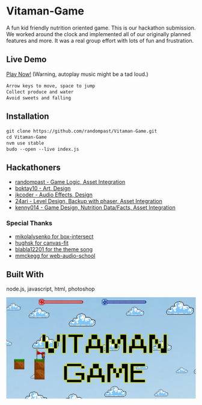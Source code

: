 # Vitaman-Game
A fun kid friendly nutrition oriented game. This is our hackathon submission. We worked around the clock and implemented all of our originally planned features and more. It was a real group effort with lots of fun and frustration.

## Live Demo
[Play Now!](http://randompast.github.io/Vitaman-Game/)  (Warning, autoplay music might be a tad loud.)

    Arrow keys to move, space to jump
    Collect produce and water
    Avoid sweets and falling

## Installation

    git clone https://github.com/randompast/Vitaman-Game.git
    cd Vitaman-Game
    nvm use stable
    budo --open --live index.js

## Hackathoners
* [randompast - Game Logic, Asset Integration](https://github.com/randompast)
* [boktay10 - Art, Design](https://github.com/boktay10)
* [jkcoder - Audio Effects, Design](https://github.com/jkcoder)
* [24ari - Level Design, Backup with phaser, Asset Integration](https://github.com/24ari)
* [kenny014 - Game Design, Nutrition Data/Facts, Asset Integration](https://github.com/kenny014)

### Special Thanks
    
* [mikolalysenko for box-intersect](https://github.com/mikolalysenko/box-intersect)
* [hughsk for canvas-fit](https://github.com/hughsk/canvas-fit)
* [blabla12201 for the theme song](https://twitter.com/blabla12201)
* [mmckegg for web-audio-school](https://github.com/mmckegg/web-audio-school)

## Built With
node.js, javascript, html, photoshop

![Screenshot](https://github.com/randompast/Vitaman-Game/blob/master/TitleScreen.png)
